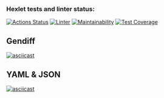 ### Hexlet tests and linter status:
[![Actions Status](https://github.com/korpeev/frontend-project-lvl2/workflows/hexlet-check/badge.svg)](https://github.com/korpeev/frontend-project-lvl2/actions)
[![Linter](https://github.com/korpeev/frontend-project-lvl2/actions/workflows/linter.yaml/badge.svg)](https://github.com/korpeev/frontend-project-lvl2/actions/workflows/linter.yaml)
[![Maintainability](https://api.codeclimate.com/v1/badges/5adb3d685447457c8fc9/maintainability)](https://codeclimate.com/github/korpeev/frontend-project-lvl2/maintainability)
[![Test Coverage](https://api.codeclimate.com/v1/badges/5adb3d685447457c8fc9/test_coverage)](https://codeclimate.com/github/korpeev/frontend-project-lvl2/test_coverage)

## Gendiff 
[![asciicast](https://asciinema.org/a/CdKEpxtg7edFmWl4PfZqnPFqU.svg)](https://asciinema.org/a/CdKEpxtg7edFmWl4PfZqnPFqU)
## YAML & JSON
[![asciicast](https://asciinema.org/a/UxPZ3mL8Ir37xoJ11DveN0u2t.svg)](https://asciinema.org/a/UxPZ3mL8Ir37xoJ11DveN0u2t)